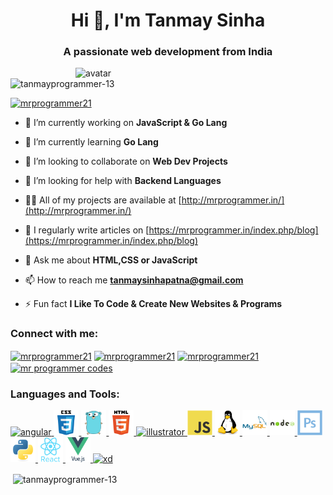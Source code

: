 <h1 align="center">Hi 👋, I'm Tanmay Sinha</h1>
<h3 align="center">A passionate web development from India</h3>

<img align="right" alt="avatar" width="400" src="https://blogger.googleusercontent.com/img/b/R29vZ2xl/AVvXsEhfDGvEAHhvC-kmLwKSTn2EGxpzmIjV9CEGmVGjld4G9zBfV09iONVQLNLiwkkLBSePdOhq3KMax3We2QmnO2Y5HhMEmTfzfz4EQgDoJbiEYkLOhQtHV_llsesJi0lRkQWgIE4V9bIDmesVtnWptA-kn4_Gq0viE4J7CIM_XSMWUONihPQc4ZwGceCU/s320/img.jpg">

<p align="left"> <img src="https://komarev.com/ghpvc/?username=tanmayprogrammer-13&label=Profile%20views&color=0e75b6&style=flat" alt="tanmayprogrammer-13" /> </p>

<p align="left"> <a href="https://twitter.com/mrprogrammer21" target="blank"><img src="https://img.shields.io/twitter/follow/mrprogrammer21?logo=twitter&style=for-the-badge" alt="mrprogrammer21" /></a> </p>

- 🔭 I’m currently working on **JavaScript & Go Lang**

- 🌱 I’m currently learning **Go Lang**

- 👯 I’m looking to collaborate on **Web Dev Projects**

- 🤝 I’m looking for help with **Backend Languages**

- 👨‍💻 All of my projects are available at [http://mrprogrammer.in/](http://mrprogrammer.in/)

- 📝 I regularly write articles on [https://mrprogrammer.in/index.php/blog](https://mrprogrammer.in/index.php/blog)

- 💬 Ask me about **HTML,CSS or JavaScript**

- 📫 How to reach me **tanmaysinhapatna@gmail.com**

- ⚡ Fun fact **I Like To Code & Create New Websites & Programs**

<h3 align="left">Connect with me:</h3>
<p align="left">
<a href="https://twitter.com/mrprogrammer21" target="blank"><img align="center" src="https://raw.githubusercontent.com/rahuldkjain/github-profile-readme-generator/master/src/images/icons/Social/twitter.svg" alt="mrprogrammer21" height="30" width="40" /></a>
<a href="https://fb.com/mrprogrammer21" target="blank"><img align="center" src="https://raw.githubusercontent.com/rahuldkjain/github-profile-readme-generator/master/src/images/icons/Social/facebook.svg" alt="mrprogrammer21" height="30" width="40" /></a>
<a href="https://instagram.com/mrprogrammer21" target="blank"><img align="center" src="https://raw.githubusercontent.com/rahuldkjain/github-profile-readme-generator/master/src/images/icons/Social/instagram.svg" alt="mrprogrammer21" height="30" width="40" /></a>
<a href="https://www.youtube.com/c/mr programmer codes" target="blank"><img align="center" src="https://raw.githubusercontent.com/rahuldkjain/github-profile-readme-generator/master/src/images/icons/Social/youtube.svg" alt="mr programmer codes" height="30" width="40" /></a>
</p>

<h3 align="left">Languages and Tools:</h3>
<p align="left"> <a href="https://angular.io" target="_blank" rel="noreferrer"> <img src="https://angular.io/assets/images/logos/angular/angular.svg" alt="angular" width="40" height="40"/> </a> <a href="https://www.w3schools.com/css/" target="_blank" rel="noreferrer"> <img src="https://raw.githubusercontent.com/devicons/devicon/master/icons/css3/css3-original-wordmark.svg" alt="css3" width="40" height="40"/> </a> <a href="https://golang.org" target="_blank" rel="noreferrer"> <img src="https://raw.githubusercontent.com/devicons/devicon/master/icons/go/go-original.svg" alt="go" width="40" height="40"/> </a> <a href="https://www.w3.org/html/" target="_blank" rel="noreferrer"> <img src="https://raw.githubusercontent.com/devicons/devicon/master/icons/html5/html5-original-wordmark.svg" alt="html5" width="40" height="40"/> </a> <a href="https://www.adobe.com/in/products/illustrator.html" target="_blank" rel="noreferrer"> <img src="https://www.vectorlogo.zone/logos/adobe_illustrator/adobe_illustrator-icon.svg" alt="illustrator" width="40" height="40"/> </a> <a href="https://developer.mozilla.org/en-US/docs/Web/JavaScript" target="_blank" rel="noreferrer"> <img src="https://raw.githubusercontent.com/devicons/devicon/master/icons/javascript/javascript-original.svg" alt="javascript" width="40" height="40"/> </a> <a href="https://www.linux.org/" target="_blank" rel="noreferrer"> <img src="https://raw.githubusercontent.com/devicons/devicon/master/icons/linux/linux-original.svg" alt="linux" width="40" height="40"/> </a> <a href="https://www.mysql.com/" target="_blank" rel="noreferrer"> <img src="https://raw.githubusercontent.com/devicons/devicon/master/icons/mysql/mysql-original-wordmark.svg" alt="mysql" width="40" height="40"/> </a> <a href="https://nodejs.org" target="_blank" rel="noreferrer"> <img src="https://raw.githubusercontent.com/devicons/devicon/master/icons/nodejs/nodejs-original-wordmark.svg" alt="nodejs" width="40" height="40"/> </a> <a href="https://www.photoshop.com/en" target="_blank" rel="noreferrer"> <img src="https://raw.githubusercontent.com/devicons/devicon/master/icons/photoshop/photoshop-line.svg" alt="photoshop" width="40" height="40"/> </a> <a href="https://www.python.org" target="_blank" rel="noreferrer"> <img src="https://raw.githubusercontent.com/devicons/devicon/master/icons/python/python-original.svg" alt="python" width="40" height="40"/> </a> <a href="https://reactjs.org/" target="_blank" rel="noreferrer"> <img src="https://raw.githubusercontent.com/devicons/devicon/master/icons/react/react-original-wordmark.svg" alt="react" width="40" height="40"/> </a> <a href="https://vuejs.org/" target="_blank" rel="noreferrer"> <img src="https://raw.githubusercontent.com/devicons/devicon/master/icons/vuejs/vuejs-original-wordmark.svg" alt="vuejs" width="40" height="40"/> </a> <a href="https://www.adobe.com/products/xd.html" target="_blank" rel="noreferrer"> <img src="https://cdn.worldvectorlogo.com/logos/adobe-xd.svg" alt="xd" width="40" height="40"/> </a> </p>

<p>&nbsp;<img align="center" src="https://github-readme-stats.vercel.app/api?username=tanmayprogrammer-13&show_icons=true&locale=en" alt="tanmayprogrammer-13" /></p>
